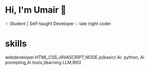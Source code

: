 # Hi, I'm Umair 👋

✨ Student | Self-taught Developer 
💡 late night coder

# skills
webdeveloper:HTML,CSS,JAVASCRIPT,NODE.js(basic)
Ai: python, Ai prompting,Ai tools,(learning LLM,RIG)

